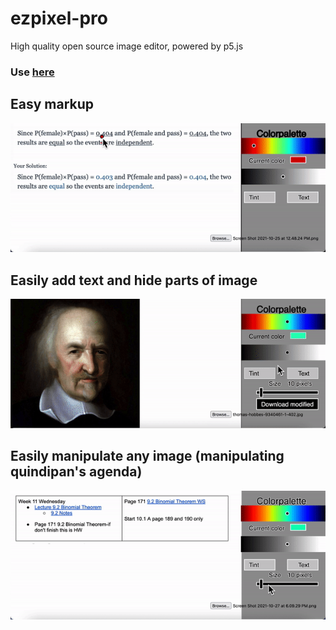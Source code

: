 # ezpixel-pro
High quality open source image editor, powered by p5.js
### Use [here](https://skparab1.github.io/ezpixel-pro)

## Easy markup
![](ezgif.com-gif-maker(1).gif)

## Easily add text and hide parts of image
![](ezgif.com-gif-maker(3).gif)

## Easily manipulate any image (manipulating quindipan's agenda)
![](ezgif.com-gif-maker(2).gif)
